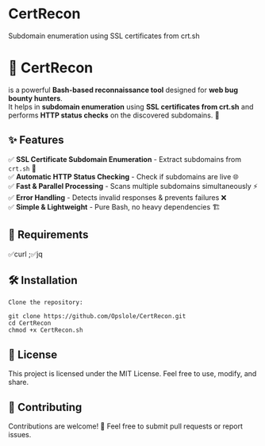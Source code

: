 # CertRecon
Subdomain enumeration using SSL certificates from crt.sh

# 🔎 **CertRecon** 
is a powerful **Bash-based reconnaissance tool** designed for **web bug bounty hunters**.  
It helps in **subdomain enumeration** using **SSL certificates from crt.sh** and performs **HTTP status checks** on the discovered subdomains. 🚀  

## ✨ Features  
✅ **SSL Certificate Subdomain Enumeration** - Extract subdomains from `crt.sh` 📜  
✅ **Automatic HTTP Status Checking** - Check if subdomains are live 🌐  
✅ **Fast & Parallel Processing** - Scans multiple subdomains simultaneously ⚡  
✅ **Error Handling** - Detects invalid responses & prevents failures ❌  
✅ **Simple & Lightweight** - Pure Bash, no heavy dependencies 🏗️  

## 📜 Requirements

✅curl ;✅jq 

## 🛠️ Installation  

```
Clone the repository:

git clone https://github.com/Opslole/CertRecon.git
cd CertRecon
chmod +x CertRecon.sh
```

## 📜 License
This project is licensed under the MIT License. Feel free to use, modify, and share.

## 🤝 Contributing
Contributions are welcome! 🎉 Feel free to submit pull requests or report issues.

